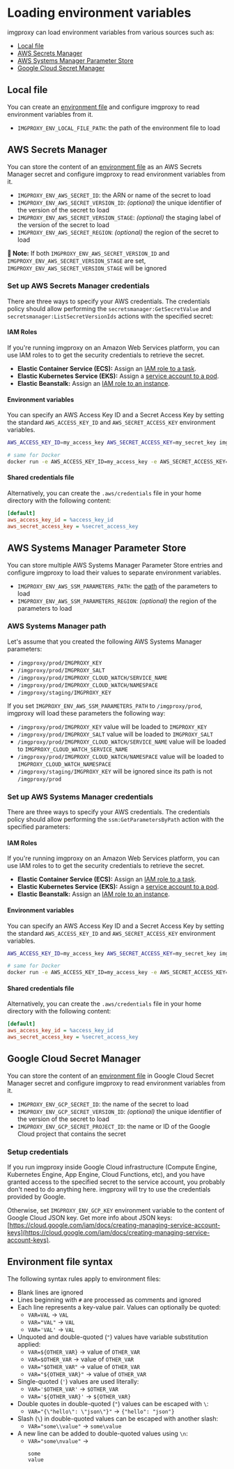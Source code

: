 # Loading environment variables

imgproxy can load environment variables from various sources such as:

* [Local file](#local-file)
* [AWS Secrets Manager](#aws-secrets-manager)
* [AWS Systems Manager Parameter Store](#aws-systems-manager-parameter-store)
* [Google Cloud Secret Manager](#google-cloud-secret-manager)

## Local file

You can create an [environment file](#environment-file-syntax) and configure imgproxy to read environment variables from it.

* `IMGPROXY_ENV_LOCAL_FILE_PATH`: the path of the environment file to load

## AWS Secrets Manager

You can store the content of an [environment file](#environment-file-syntax) as an AWS Secrets Manager secret and configure imgproxy to read environment variables from it.

* `IMGPROXY_ENV_AWS_SECRET_ID`: the ARN or name of the secret to load
* `IMGPROXY_ENV_AWS_SECRET_VERSION_ID`: _(optional)_ the unique identifier of the version of the secret to load
* `IMGPROXY_ENV_AWS_SECRET_VERSION_STAGE`: _(optional)_ the staging label of the version of the secret to load
* `IMGPROXY_ENV_AWS_SECRET_REGION`: _(optional)_ the region of the secret to load

**📝 Note:** If both `IMGPROXY_ENV_AWS_SECRET_VERSION_ID` and `IMGPROXY_ENV_AWS_SECRET_VERSION_STAGE` are set, `IMGPROXY_ENV_AWS_SECRET_VERSION_STAGE` will be ignored

### Set up AWS Secrets Manager credentials

There are three ways to specify your AWS credentials. The credentials policy should allow performing the `secretsmanager:GetSecretValue` and `secretsmanager:ListSecretVersionIds` actions with the specified secret:

#### IAM Roles

If you're running imgproxy on an Amazon Web Services platform, you can use IAM roles to to get the security credentials to retrieve the secret.

* **Elastic Container Service (ECS):** Assign an [IAM role to a task](https://docs.aws.amazon.com/AmazonECS/latest/developerguide/task-iam-roles.html).
* **Elastic Kubernetes Service (EKS):** Assign a [service account to a pod](https://docs.aws.amazon.com/eks/latest/userguide/pod-configuration.html).
* **Elastic Beanstalk:** Assign an [IAM role to an instance](https://docs.aws.amazon.com/elasticbeanstalk/latest/dg/iam-instanceprofile.html).

#### Environment variables

You can specify an AWS Access Key ID and a Secret Access Key by setting the standard `AWS_ACCESS_KEY_ID` and `AWS_SECRET_ACCESS_KEY` environment variables.

``` bash
AWS_ACCESS_KEY_ID=my_access_key AWS_SECRET_ACCESS_KEY=my_secret_key imgproxy

# same for Docker
docker run -e AWS_ACCESS_KEY_ID=my_access_key -e AWS_SECRET_ACCESS_KEY=my_secret_key -it darthsim/imgproxy
```

#### Shared credentials file

Alternatively, you can create the `.aws/credentials` file in your home directory with the following content:

```ini
[default]
aws_access_key_id = %access_key_id
aws_secret_access_key = %secret_access_key
```

## AWS Systems Manager Parameter Store

You can store multiple AWS Systems Manager Parameter Store entries and configure imgproxy to load their values to separate environment variables.

* `IMGPROXY_ENV_AWS_SSM_PARAMETERS_PATH`: the [path](#aws-systems-manager-path) of the parameters to load
* `IMGPROXY_ENV_AWS_SSM_PARAMETERS_REGION`: _(optional)_ the region of the parameters to load

### AWS Systems Manager path

Let's assume that you created the following AWS Systems Manager parameters:

* `/imgproxy/prod/IMGPROXY_KEY`
* `/imgproxy/prod/IMGPROXY_SALT`
* `/imgproxy/prod/IMGPROXY_CLOUD_WATCH/SERVICE_NAME`
* `/imgproxy/prod/IMGPROXY_CLOUD_WATCH/NAMESPACE`
* `/imgproxy/staging/IMGPROXY_KEY`

If you set `IMGPROXY_ENV_AWS_SSM_PARAMETERS_PATH` to `/imgproxy/prod`, imgproxy will load these parameters the following way:

* `/imgproxy/prod/IMGPROXY_KEY` value will be loaded to `IMGPROXY_KEY`
* `/imgproxy/prod/IMGPROXY_SALT` value will be loaded to `IMGPROXY_SALT`
* `/imgproxy/prod/IMGPROXY_CLOUD_WATCH/SERVICE_NAME` value will be loaded to `IMGPROXY_CLOUD_WATCH_SERVICE_NAME`
* `/imgproxy/prod/IMGPROXY_CLOUD_WATCH/NAMESPACE` value will be loaded to `IMGPROXY_CLOUD_WATCH_NAMESPACE`
* `/imgproxy/staging/IMGPROXY_KEY` will be ignored since its path is not `/imgproxy/prod`

### Set up AWS Systems Manager credentials

There are three ways to specify your AWS credentials. The credentials policy should allow performing the `ssm:GetParametersByPath` action with the specified parameters:

#### IAM Roles

If you're running imgproxy on an Amazon Web Services platform, you can use IAM roles to to get the security credentials to retrieve the secret.

* **Elastic Container Service (ECS):** Assign an [IAM role to a task](https://docs.aws.amazon.com/AmazonECS/latest/developerguide/task-iam-roles.html).
* **Elastic Kubernetes Service (EKS):** Assign a [service account to a pod](https://docs.aws.amazon.com/eks/latest/userguide/pod-configuration.html).
* **Elastic Beanstalk:** Assign an [IAM role to an instance](https://docs.aws.amazon.com/elasticbeanstalk/latest/dg/iam-instanceprofile.html).

#### Environment variables

You can specify an AWS Access Key ID and a Secret Access Key by setting the standard `AWS_ACCESS_KEY_ID` and `AWS_SECRET_ACCESS_KEY` environment variables.

``` bash
AWS_ACCESS_KEY_ID=my_access_key AWS_SECRET_ACCESS_KEY=my_secret_key imgproxy

# same for Docker
docker run -e AWS_ACCESS_KEY_ID=my_access_key -e AWS_SECRET_ACCESS_KEY=my_secret_key -it darthsim/imgproxy
```

#### Shared credentials file

Alternatively, you can create the `.aws/credentials` file in your home directory with the following content:

```ini
[default]
aws_access_key_id = %access_key_id
aws_secret_access_key = %secret_access_key
```

## Google Cloud Secret Manager

You can store the content of an [environment file](#environment-file-syntax) in Google Cloud Secret Manager secret and configure imgproxy to read environment variables from it.

* `IMGPROXY_ENV_GCP_SECRET_ID`: the name of the secret to load
* `IMGPROXY_ENV_GCP_SECRET_VERSION_ID`: _(optional)_ the unique identifier of the version of the secret to load
* `IMGPROXY_ENV_GCP_SECRET_PROJECT_ID`: the name or ID of the Google Cloud project that contains the secret

### Setup credentials

If you run imgproxy inside Google Cloud infrastructure (Compute Engine, Kubernetes Engine, App Engine, Cloud Functions, etc), and you have granted access to the specified secret to the service account, you probably don't need to do anything here. imgproxy will try to use the credentials provided by Google.

Otherwise, set `IMGPROXY_ENV_GCP_KEY` environment variable to the content of Google Cloud JSON key. Get more info about JSON keys: [https://cloud.google.com/iam/docs/creating-managing-service-account-keys](https://cloud.google.com/iam/docs/creating-managing-service-account-keys).

## Environment file syntax

The following syntax rules apply to environment files:

* Blank lines are ignored
* Lines beginning with `#` are processed as comments and ignored
* Each line represents a key-value pair. Values can optionally be quoted:
  * `VAR=VAL` -> `VAL`
  * `VAR="VAL"` -> `VAL`
  * `VAR='VAL'` -> `VAL`
* Unquoted and double-quoted (`"`) values have variable substitution applied:
  * `VAR=${OTHER_VAR}` -> value of `OTHER_VAR`
  * `VAR=$OTHER_VAR` -> value of `OTHER_VAR`
  * `VAR="$OTHER_VAR"` -> value of `OTHER_VAR`
  * `VAR="${OTHER_VAR}"` -> value of `OTHER_VAR`
* Single-quoted (`'`) values are used literally:
  * `VAR='$OTHER_VAR'` -> `$OTHER_VAR`
  * `VAR='${OTHER_VAR}'` -> `${OTHER_VAR}`
* Double quotes in double-quoted (`"`) values can be escaped with `\`:
  * `VAR="{\"hello\": \"json\"}"` -> `{"hello": "json"}`
* Slash (`\`) in double-quoted values can be escaped with another slash:
  * `VAR="some\\value"` -> `some\value`
* A new line can be added to double-quoted values using `\n`:
  * `VAR="some\nvalue"` ->
    ```
    some
    value
    ```

